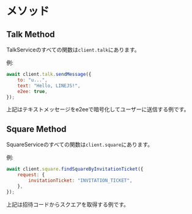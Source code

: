 # メソッド

## Talk Method

TalkServiceのすべての関数は`client.talk`にあります。

例:

```js
await client.talk.sendMessage({
    to: "u...",
    text: "Hello, LINEJS!",
    e2ee: true,
});
```

上記はテキストメッセージをe2eeで暗号化してユーザーに送信する例です。

## Square Method

SquareServiceのすべての関数は`client.square`にあります。

例:

```js
await client.square.findSquareByInvitationTicket({
    request: {
        invitationTicket: "INVITATION_TICKET",
    },
});
```

上記は招待コードからスクエアを取得する例です。
